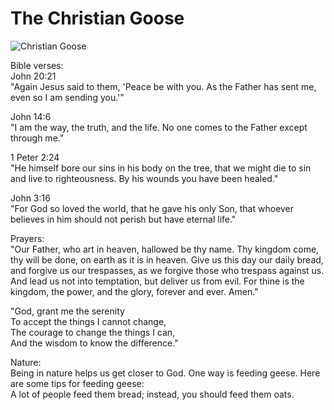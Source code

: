 # The Christian Goose
<img src="assets/christian_goose.png" alt="Christian Goose" />

Bible verses:  
John 20:21  
"Again Jesus said to them, 'Peace be with you. As the Father has sent me, even so I am sending you.'"

John 14:6  
"I am the way, the truth, and the life. No one comes to the Father except through me."

1 Peter 2:24  
"He himself bore our sins in his body on the tree, that we might die to sin and live to righteousness. By his wounds you have been healed."

John 3:16  
"For God so loved the world, that he gave his only Son, that whoever believes in him should not perish but have eternal life."

Prayers:  
"Our Father, who art in heaven, hallowed be thy name. Thy kingdom come, thy will be done, on earth as it is in heaven. Give us this day our daily bread, and forgive us our trespasses, as we forgive those who trespass against us. And lead us not into temptation, but deliver us from evil. For thine is the kingdom, the power, and the glory, forever and ever. Amen."

"God, grant me the serenity  
To accept the things I cannot change,  
The courage to change the things I can,  
And the wisdom to know the difference."

Nature:  
Being in nature helps us get closer to God. One way is feeding geese. Here are some tips for feeding geese:  
A lot of people feed them bread; instead, you should feed them oats.
